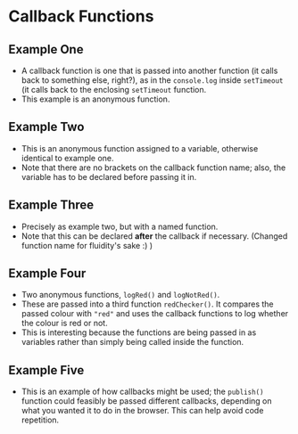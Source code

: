 # Callback Functions

## Example One

* A callback function is one that is passed into another function (it calls back to something else, right?), as in the `console.log` inside `setTimeout` (it calls back to the enclosing `setTimeout` function.
* This example is an anonymous function.

## Example Two

* This is an anonymous function assigned to a variable, otherwise identical to example one.
* Note that there are no brackets on the callback function name; also, the variable has to be declared before passing it in. 

## Example Three

* Precisely as example two, but with a named function.
* Note that this can be declared **after** the callback if necessary. (Changed function name for fluidity's sake :) )

## Example Four

* Two anonymous functions, `logRed()` and `logNotRed()`.
* These are passed into a third function `redChecker()`. It compares the passed colour with `"red"` and uses the callback functions to log whether the colour is red or not.
* This is interesting because the functions are being passed in as variables rather than simply being called inside the function.

## Example Five

* This is an example of how callbacks might be used; the `publish()` function could feasibly be passed different callbacks, depending on what you wanted it to do in the browser. This can help avoid code repetition.
